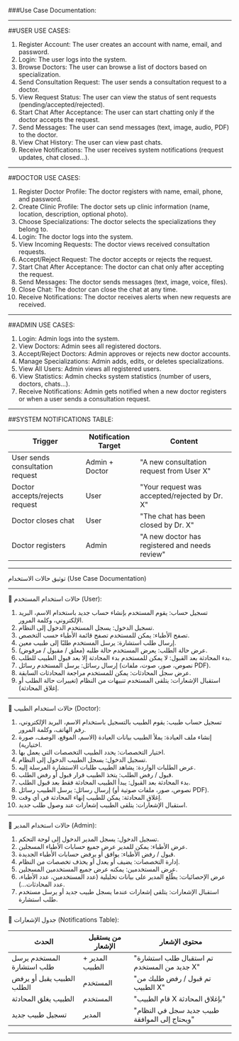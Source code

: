 ###Use Case Documentation:

---

##USER USE CASES:

1. Register Account: The user creates an account with name, email, and password.
2. Login: The user logs into the system.
3. Browse Doctors: The user can browse a list of doctors based on specialization.
4. Send Consultation Request: The user sends a consultation request to a doctor.
5. View Request Status: The user can view the status of sent requests (pending/accepted/rejected).
6. Start Chat After Acceptance: The user can start chatting only if the doctor accepts the request.
7. Send Messages: The user can send messages (text, image, audio, PDF) to the doctor.
8. View Chat History: The user can view past chats.
9. Receive Notifications: The user receives system notifications (request updates, chat closed...).

---

##DOCTOR USE CASES:

1. Register Doctor Profile: The doctor registers with name, email, phone, and password.
2. Create Clinic Profile: The doctor sets up clinic information (name, location, description, optional photo).
3. Choose Specializations: The doctor selects the specializations they belong to.
4. Login: The doctor logs into the system.
5. View Incoming Requests: The doctor views received consultation requests.
6. Accept/Reject Request: The doctor accepts or rejects the request.
7. Start Chat After Acceptance: The doctor can chat only after accepting the request.
8. Send Messages: The doctor sends messages (text, image, voice, files).
9. Close Chat: The doctor can close the chat at any time.
10. Receive Notifications: The doctor receives alerts when new requests are received.

---

##ADMIN USE CASES:

1. Login: Admin logs into the system.
2. View Doctors: Admin sees all registered doctors.
3. Accept/Reject Doctors: Admin approves or rejects new doctor accounts.
4. Manage Specializations: Admin adds, edits, or deletes specializations.
5. View All Users: Admin views all registered users.
6. View Statistics: Admin checks system statistics (number of users, doctors, chats...).
7. Receive Notifications: Admin gets notified when a new doctor registers or when a user sends a consultation request.

---

##SYSTEM NOTIFICATIONS TABLE:

| Trigger                         | Notification Target | Content                                        |
| ------------------------------- | ------------------- | ---------------------------------------------- |
| User sends consultation request | Admin + Doctor      | "A new consultation request from User X"       |
| Doctor accepts/rejects request  | User                | "Your request was accepted/rejected by Dr. X"  |
| Doctor closes chat              | User                | "The chat has been closed by Dr. X"            |
| Doctor registers                | Admin               | "A new doctor has registered and needs review" |

---
توثيق حالات الاستخدام (Use Case Documentation)

---

📌 حالات استخدام المستخدم (User):

1. تسجيل حساب: يقوم المستخدم بإنشاء حساب جديد باستخدام الاسم، البريد الإلكتروني، وكلمة المرور.
2. تسجيل الدخول: يسجل المستخدم الدخول إلى النظام.
3. تصفح الأطباء: يمكن للمستخدم تصفح قائمة الأطباء حسب التخصص.
4. إرسال طلب استشارة: يرسل المستخدم طلبًا إلى طبيب معين.
5. عرض حالة الطلب: يعرض المستخدم حالة طلبه (معلق / مقبول / مرفوض).
6. بدء المحادثة بعد القبول: لا يمكن للمستخدم بدء المحادثة إلا بعد قبول الطبيب للطلب.
7. إرسال رسائل: يرسل المستخدم رسائل (نصوص، صور، صوت، ملفات PDF).
8. عرض سجل المحادثات: يمكن للمستخدم مراجعة المحادثات السابقة.
9. استقبال الإشعارات: يتلقى المستخدم تنبيهات من النظام (تغييرات حالة الطلب أو إغلاق المحادثة).

---

📌 حالات استخدام الطبيب (Doctor):

1. تسجيل حساب طبيب: يقوم الطبيب بالتسجيل باستخدام الاسم، البريد الإلكتروني، رقم الهاتف، وكلمة المرور.
2. إنشاء ملف العيادة: يملأ الطبيب بيانات العيادة (الاسم، الموقع، الوصف، صورة اختيارية).
3. اختيار التخصصات: يحدد الطبيب التخصصات التي يعمل بها.
4. تسجيل الدخول: يسجل الطبيب الدخول إلى النظام.
5. عرض الطلبات الواردة: يشاهد الطبيب طلبات الاستشارة المرسلة إليه.
6. قبول / رفض الطلب: يتخذ الطبيب قرار قبول أو رفض الطلب.
7. بدء المحادثة بعد القبول: يبدأ الطبيب المحادثة فقط بعد قبول الطلب.
8. إرسال رسائل: يرسل الطبيب رسائل (نصوص، صور، ملفات صوتية أو PDF).
9. إغلاق المحادثة: يمكن للطبيب إنهاء المحادثة في أي وقت.
10. استقبال الإشعارات: يتلقى الطبيب إشعارات عند وصول طلب جديد.

---

📌 حالات استخدام المدير (Admin):

1. تسجيل الدخول: يسجل المدير الدخول إلى لوحة التحكم.
2. عرض الأطباء: يمكن للمدير عرض جميع حسابات الأطباء المسجلين.
3. قبول / رفض الأطباء: يوافق أو يرفض حسابات الأطباء الجديدة.
4. إدارة التخصصات: يضيف أو يعدل أو يحذف تخصصات من النظام.
5. عرض المستخدمين: يمكنه عرض جميع المستخدمين المسجلين.
6. عرض الإحصائيات: يطّلع المدير على بيانات تحليلية (عدد المستخدمين، عدد الأطباء، عدد المحادثات...).
7. استقبال الإشعارات: يتلقى إشعارات عندما يسجل طبيب جديد أو يرسل مستخدم طلب استشارة.

---

📌 جدول الإشعارات (Notifications Table):

| الحدث                     | من يستقبل الإشعار | محتوى الإشعار                                 |
| ------------------------- | ----------------- | --------------------------------------------- |
| المستخدم يرسل طلب استشارة | المدير + الطبيب   | "تم استقبال طلب استشارة جديد من المستخدم X"   |
| الطبيب يقبل أو يرفض الطلب | المستخدم          | "تم قبول / رفض طلبك من الطبيب X"              |
| الطبيب يغلق المحادثة      | المستخدم          | "قام الطبيب X بإغلاق المحادثة"                |
| تسجيل طبيب جديد           | المدير            | "طبيب جديد سجل في النظام ويحتاج إلى الموافقة" |

---

